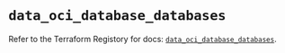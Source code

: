 # `data_oci_database_databases`

Refer to the Terraform Registory for docs: [`data_oci_database_databases`](https://registry.terraform.io/providers/oracle/oci/6.18.0/docs/data-sources/database_databases).
